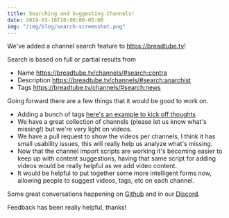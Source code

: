 ```yaml
---
title: Searching and Suggesting Channels!
date: 2019-03-16T20:00:00-05:00
img: "/img/blog/search-screenshot.png"
---
```


We've added a channel search feature to https://breadtube.tv!

Search is based on full or partial results from

- Name https://breadtube.tv/channels/#search:contra
- Description https://breadtube.tv/channels/#search:anarchist
- Tags https://breadtube.tv/channels/#search:news

Going forward there are a few things that it would be good to work on.

- Adding a bunch of tags [here's an example to kick off thoughts](https://github.com/breadtubetv/breadtubetv/blob/master/data/channels/left1ne.yml#L11-L16)
- We have a great collection of channels (please let us know what's missing!) but we're very light on videos.
- We have a pull request to show the videos per channels, I think it has small usability issues, this will really help us analyze what's missing.
- Now that the channel import scripts are working it's becoming easier to keep up with content suggestions, having that same script for adding videos would be really helpful as we add video content.
- It would be helpful to put together some more intelligent forms now, allowing people to suggest videos, tags, etc on each channel.

Some great conversations happening on [Github](https://github.com/breadtubetv/breadtubetv/issues) and in our [Discord](https://breadtube.tv/discord).

Feedback has been really helpful, thanks!
